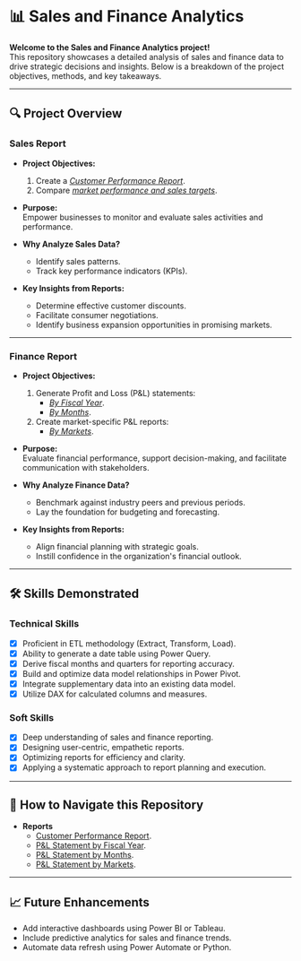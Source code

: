 
# 📊 Sales and Finance Analytics

**Welcome to the Sales and Finance Analytics project!**  
This repository showcases a detailed analysis of sales and finance data to drive strategic decisions and insights. Below is a breakdown of the project objectives, methods, and key takeaways.

---

## 🔍 **Project Overview**  

### **Sales Report**  
- **Project Objectives:**  
  1. Create a [_Customer Performance Report_](https://github.com/pedro-cella/Excel_Sales_Analytics/blob/main/Customer%20Performance%20Report.pdf).  
  2. Compare [_market performance and sales targets_](https://github.com/pedro-cella/Excel_Sales_Analytics/blob/main/Customer%20Performance%20Report.pdf).  

- **Purpose:**  
  Empower businesses to monitor and evaluate sales activities and performance.  

- **Why Analyze Sales Data?**  
  - Identify sales patterns.  
  - Track key performance indicators (KPIs).  

- **Key Insights from Reports:**  
  - Determine effective customer discounts.  
  - Facilitate consumer negotiations.  
  - Identify business expansion opportunities in promising markets.  

---

### **Finance Report**  
- **Project Objectives:**  
  1. Generate Profit and Loss (P&L) statements:  
     - [_By Fiscal Year_](https://github.com/pedro-cella/Excel_Sales_Analytics/blob/main/P%26L%20Statement%20by%20Fiscal%20Year.pdf).  
     - [_By Months_](https://github.com/pedro-cella/Excel_Sales_Analytics/blob/main/P%26L%20Statement%20by%20Months.pdf).  
  2. Create market-specific P&L reports:  
     - [_By Markets_](https://github.com/pedro-cella/Excel_Sales_Analytics/blob/main/P%26L%20Statement%20by%20Markets.pdf).  

- **Purpose:**  
  Evaluate financial performance, support decision-making, and facilitate communication with stakeholders.  

- **Why Analyze Finance Data?**  
  - Benchmark against industry peers and previous periods.  
  - Lay the foundation for budgeting and forecasting.  

- **Key Insights from Reports:**  
  - Align financial planning with strategic goals.  
  - Instill confidence in the organization's financial outlook.  

---

## 🛠️ **Skills Demonstrated**  

### **Technical Skills**  
- [x] Proficient in ETL methodology (Extract, Transform, Load).  
- [x] Ability to generate a date table using Power Query.  
- [x] Derive fiscal months and quarters for reporting accuracy.  
- [x] Build and optimize data model relationships in Power Pivot.  
- [x] Integrate supplementary data into an existing data model.  
- [x] Utilize DAX for calculated columns and measures.  

### **Soft Skills**  
- [x] Deep understanding of sales and finance reporting.  
- [x] Designing user-centric, empathetic reports.  
- [x] Optimizing reports for efficiency and clarity.  
- [x] Applying a systematic approach to report planning and execution.  

---

## 📂 **How to Navigate this Repository**  

- **Reports**  
  - [Customer Performance Report](https://github.com/pedro-cella/Excel_Sales_Analytics/blob/main/Customer%20Performance%20Report.pdf).  
  - [P&L Statement by Fiscal Year](https://github.com/pedro-cella/Excel_Sales_Analytics/blob/main/P%26L%20Statement%20by%20Fiscal%20Year.pdf).  
  - [P&L Statement by Months](https://github.com/pedro-cella/Excel_Sales_Analytics/blob/main/P%26L%20Statement%20by%20Months.pdf).  
  - [P&L Statement by Markets](https://github.com/pedro-cella/Excel_Sales_Analytics/blob/main/P%26L%20Statement%20by%20Markets.pdf).  

---

## 📈 **Future Enhancements**  
- Add interactive dashboards using Power BI or Tableau.  
- Include predictive analytics for sales and finance trends.  
- Automate data refresh using Power Automate or Python.  

